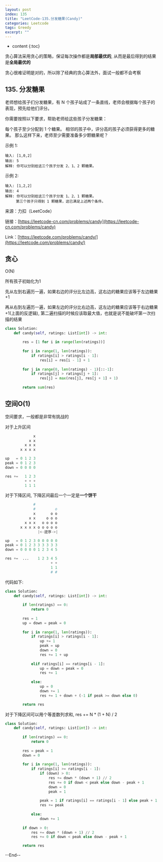 ```yaml
---
layout: post
index: 135
title: "LeetCode-135.分发糖果(Candy)"
categories: Leetcode
tags: Greedy
excerpt: ""
---
```


* content
{:toc}

贪心算法采用贪心的策略，保证每次操作都是**局部最优的**, 从而是最后得到的结果是**全局最优的**

贪心很难证明是对的，所以除了经典的贪心算法外，面试一般都不会考察

## 135. 分发糖果

老师想给孩子们分发糖果，有 N 个孩子站成了一条直线，老师会根据每个孩子的表现，预先给他们评分。

你需要按照以下要求，帮助老师给这些孩子分发糖果：

每个孩子至少分配到 1 个糖果。
相邻的孩子中，评分高的孩子必须获得更多的糖果。
那么这样下来，老师至少需要准备多少颗糖果呢？

示例 1:

```
输入: [1,0,2]
输出: 5
解释: 你可以分别给这三个孩子分发 2、1、2 颗糖果。
```

示例 2:

```
输入: [1,2,2]
输出: 4
解释: 你可以分别给这三个孩子分发 1、2、1 颗糖果。
     第三个孩子只得到 1 颗糖果，这已满足上述两个条件。
```

来源：力扣（LeetCode）

链接：[https://leetcode-cn.com/problems/candy](https://leetcode-cn.com/problems/candy)

Link：[https://leetcode.com/problems/candy/](https://leetcode.com/problems/candy/)

## 贪心

O(N)

所有孩子初始化为1

先从左到右遍历一遍，如果右边的评分比左边高，这右边的糖果应该等于左边糖果+1

再从右到左遍历一遍，如果左边的评分比右边高，这左边的糖果应该等于右边糖果+1(上面的反逻辑), 第二遍扫描的时候应该取最大值，也就是说不能破坏第一次扫描的结果

```python
class Solution:
    def candy(self, ratings: List[int]) -> int:
        
        res = [1 for i in range(len(ratings))]
        
        for i in range(1, len(ratings)):
            if ratings[i] > ratings[i - 1]:
                res[i] = res[i - 1] + 1
                
        for j in range(0, len(ratings) - 1)[::-1]:
            if ratings[j] > ratings[j + 1]:
                res[j] = max(res[j], res[j + 1] + 1)
        
        return sum(res)
```

## 空间O(1)

空间要求，一般都是非常有挑战的

对于上升区间

```python
             x
           x x
         x x x
       x x x x

up   = 0 1 2 3
peak = 0 1 2 3
down = 0 0 0 0

res +=   1 2 3
         + + +
         1 1 1
```

对于下降区间, 下降区间最后一个一定是**一个饼干**

```python
             #
             #         o
             x       o o
           x x     o o o
         x x x   o o o o
       x x x x o o o o o
               |<-逆序->|

up   = 0 1 2 3 0 0 0 0 0
peak = 0 1 2 3 3 3 3 3 3
down = 0 0 0 0 1 2 3 4 5

res +=  ...    1 2 3 4 5
                     + + 
                     1 1
                     # #                          
```

代码如下:

```python
class Solution:
    def candy(self, ratings: List[int]) -> int:
        
        if len(ratings) == 0:
            return 0
        
        res = 1
        up = down = peak = 0
        
        for i in range(1, len(ratings)):
            if ratings[i] > ratings[i - 1]:
                up += 1
                peak = up
                down = 0
                res += 1 + up
                
            elif ratings[i] == ratings[i - 1]:
                up = down = peak = 0
                res += 1
        
            else:
                up = 0
                down += 1
                res += 1 + down + (-1 if peak >= down else 0)

        return res
```

对于下降区间可以用个等差数列求和, res += N * (1 + N) / 2 

```python
class Solution:
    def candy(self, ratings: List[int]) -> int:
        
        if len(ratings) == 0:
            return 0
        
        res = peak = 1
        down = 0
        
        for i in range(1, len(ratings)):
            if ratings[i] >= ratings[i - 1]:
                if (down) > 0:
                    res += down * (down + 1) // 2
                    res += 0 if down < peak else down - peak + 1
                    down = 0
                    peak = 1
                    
                peak = 1 if ratings[i] == ratings[i - 1] else peak + 1
                res += peak
        
            else:
                down += 1
                
        if down > 0:
            res += down * (down + 1) // 2
            res += 0 if down < peak else down - peak + 1

        return res
```

--End--


